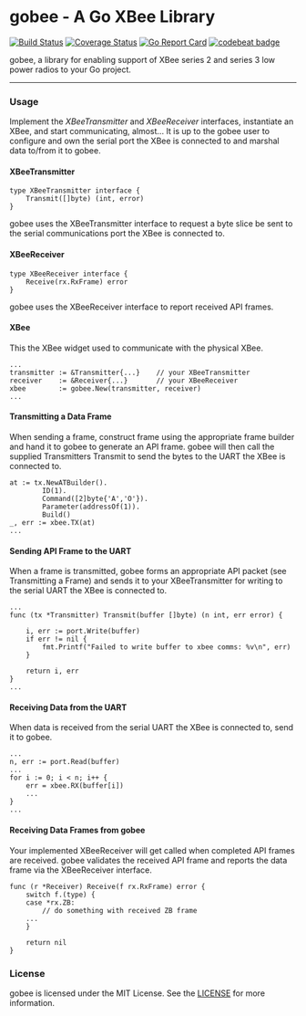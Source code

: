 # gobee - A Go XBee Library

[![Build Status](https://travis-ci.org/pauleyj/gobee.svg?branch=master)](https://travis-ci.org/pauleyj/gobee)
[![Coverage Status](https://coveralls.io/repos/github/pauleyj/gobee/badge.svg)](https://coveralls.io/github/pauleyj/gobee)
[![Go Report Card](https://goreportcard.com/badge/github.com/pauleyj/gobee)](https://goreportcard.com/report/github.com/pauleyj/gobee)
[![codebeat badge](https://codebeat.co/badges/75f31b30-5397-4626-9118-9b599e088f44)](https://codebeat.co/projects/github-com-pauleyj-gobee)

gobee, a library for enabling support of XBee series 2 and series 3 low power radios to your Go project.

---

### Usage

Implement the _XBeeTransmitter_ and _XBeeReceiver_ interfaces, instantiate an XBee, and start communicating, almost... It is up to the gobee user to configure and own the serial port the XBee is connected to and marshal data to/from it to gobee.

#### XBeeTransmitter

```golang
type XBeeTransmitter interface {
	Transmit([]byte) (int, error)
}
```

gobee uses the XBeeTransmitter interface to request a byte slice be sent to the serial communications port the XBee is connected to.

#### XBeeReceiver

```golang
type XBeeReceiver interface {
	Receive(rx.RxFrame) error
}
```

gobee uses the XBeeReceiver interface to report received API frames.

#### XBee

This the XBee widget used to communicate with the physical XBee.

```golang
...
transmitter := &Transmitter{...}	// your XBeeTransmitter
receiver    := &Receiver{...}		// your XBeeReceiver
xbee        := gobee.New(transmitter, receiver)
...
```

#### Transmitting a Data Frame

When sending a frame, construct frame using the appropriate frame builder and hand it to gobee to generate an API frame.  gobee will then call the supplied Transmitters Transmit to send the bytes to the UART the XBee is connected to.

```golang
at := tx.NewATBuilder().
		ID(1).
		Command([2]byte{'A','O'}).
		Parameter(addressOf(1)).
		Build()
_, err := xbee.TX(at)
...
```

#### Sending API Frame to the UART

When a frame is transmitted, gobee forms an appropriate API packet (see Transmitting a Frame) and sends it to your XBeeTransmitter for writing to the serial UART the XBee is connected to.

```golang
...
func (tx *Transmitter) Transmit(buffer []byte) (n int, err error) {

	i, err := port.Write(buffer)
	if err != nil {
		fmt.Printf("Failed to write buffer to xbee comms: %v\n", err)
	}

	return i, err
}
...
```

#### Receiving Data from the UART

When data is received from the serial UART the XBee is connected to, send it to gobee.

```golang
...
n, err := port.Read(buffer)
...
for i := 0; i < n; i++ {
	err = xbee.RX(buffer[i])
	...
}
...
```

#### Receiving Data Frames from gobee

Your implemented XBeeReceiver will get called when completed API frames are received.  gobee validates the received API frame and reports the data frame via the XBeeReceiver interface.

```golang
func (r *Receiver) Receive(f rx.RxFrame) error {
	switch f.(type) {
	case *rx.ZB:
		// do something with received ZB frame
	...
	}

	return nil
}
```

### License

gobee is licensed under the MIT License.  See the [LICENSE](https://github.com/pauleyj/gobee/blob/master/LICENSE) for more information.